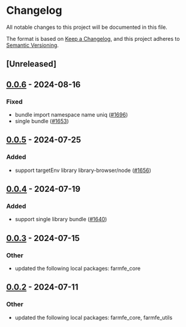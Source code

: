 # Changelog
All notable changes to this project will be documented in this file.

The format is based on [Keep a Changelog](https://keepachangelog.com/en/1.0.0/),
and this project adheres to [Semantic Versioning](https://semver.org/spec/v2.0.0.html).

## [Unreleased]

## [0.0.6](https://github.com/farm-fe/farm/compare/farmfe_plugin_bundle-v0.0.5...farmfe_plugin_bundle-v0.0.6) - 2024-08-16

### Fixed
- bundle import namespace name uniq ([#1696](https://github.com/farm-fe/farm/pull/1696))
- single bundle ([#1653](https://github.com/farm-fe/farm/pull/1653))

## [0.0.5](https://github.com/farm-fe/farm/compare/farmfe_plugin_bundle-v0.0.4...farmfe_plugin_bundle-v0.0.5) - 2024-07-25

### Added
- support targetEnv library library-browser/node ([#1656](https://github.com/farm-fe/farm/pull/1656))

## [0.0.4](https://github.com/farm-fe/farm/compare/farmfe_plugin_bundle-v0.0.3...farmfe_plugin_bundle-v0.0.4) - 2024-07-19

### Added
- support single library bundle ([#1640](https://github.com/farm-fe/farm/pull/1640))

## [0.0.3](https://github.com/farm-fe/farm/compare/farmfe_plugin_bundle-v0.0.2...farmfe_plugin_bundle-v0.0.3) - 2024-07-15

### Other
- updated the following local packages: farmfe_core

## [0.0.2](https://github.com/farm-fe/farm/compare/farmfe_plugin_bundle-v0.0.1...farmfe_plugin_bundle-v0.0.2) - 2024-07-11

### Other
- updated the following local packages: farmfe_core, farmfe_utils
